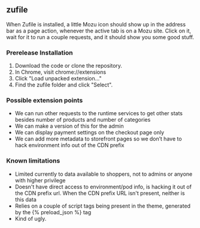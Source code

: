 ## zufile

When Zufile is installed, a little Mozu icon should show up in the address bar as a page action, whenever the active tab is on a Mozu site. Click on it, wait for it to run a couple requests, and it should show you some good stuff.

### Prerelease Installation

1. Download the code or clone the repository.
2. In Chrome, visit chrome://extensions
3. Click "Load unpacked extension..."
4. Find the zufile folder and click "Select".

### Possible extension points

* We can run other requests to the runtime services to get other stats besides number of products and number of categories
* We can make a version of this for the admin
* We can display payment settings on the checkout page only
* We can add more metadata to storefront pages so we don’t have to hack environment info out of the CDN prefix

### Known limitations

* Limited currently to data available to shoppers, not to admins or anyone with higher privilege
* Doesn't have direct access to environment/pod info, is hacking it out of the CDN prefix url. When the CDN prefix URL isn't present, neither is this data
* Relies on a couple of script tags being present in the theme, generated by the {% preload_json %} tag
* Kind of ugly.